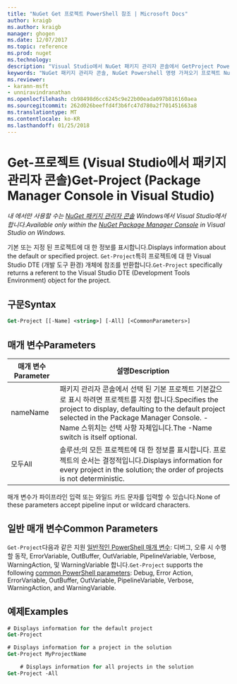 ```yaml
---
title: "NuGet Get 프로젝트 PowerShell 참조 | Microsoft Docs"
author: kraigb
ms.author: kraigb
manager: ghogen
ms.date: 12/07/2017
ms.topic: reference
ms.prod: nuget
ms.technology: 
description: "Visual Studio에서 NuGet 패키지 관리자 콘솔에서 GetProject PowerShell 명령에 대 한 참조입니다."
keywords: "NuGet 패키지 관리자 콘솔, NuGet Powershell 명령 가져오기 프로젝트 NuGet Powershell 참조"
ms.reviewer:
- karann-msft
- unniravindranathan
ms.openlocfilehash: cb98498d6cc6245c9e22b00eada097b816160aea
ms.sourcegitcommit: 262d026beeffd4f3b6fc47d780a2f701451663a8
ms.translationtype: MT
ms.contentlocale: ko-KR
ms.lasthandoff: 01/25/2018
---
```

# <a name="get-project-package-manager-console-in-visual-studio"></a><span data-ttu-id="d5da1-104">Get-프로젝트 (Visual Studio에서 패키지 관리자 콘솔)</span><span class="sxs-lookup"><span data-stu-id="d5da1-104">Get-Project (Package Manager Console in Visual Studio)</span></span>

<span data-ttu-id="d5da1-105">*내 에서만 사용할 수는 [NuGet 패키지 관리자 콘솔](Package-Manager-Console.md) Windows에서 Visual Studio에서 합니다.*</span><span class="sxs-lookup"><span data-stu-id="d5da1-105">*Available only within the [NuGet Package Manager Console](Package-Manager-Console.md) in Visual Studio on Windows.*</span></span>

<span data-ttu-id="d5da1-106">기본 또는 지정 된 프로젝트에 대 한 정보를 표시합니다.</span><span class="sxs-lookup"><span data-stu-id="d5da1-106">Displays information about the default or specified project.</span></span> <span data-ttu-id="d5da1-107">`Get-Project`특히 프로젝트에 대 한 Visual Studio DTE (개발 도구 환경) 개체에 참조를 반환합니다.</span><span class="sxs-lookup"><span data-stu-id="d5da1-107">`Get-Project` specifically returns a referent to the Visual Studio DTE (Development Tools Environment) object for the project.</span></span>

## <a name="syntax"></a><span data-ttu-id="d5da1-108">구문</span><span class="sxs-lookup"><span data-stu-id="d5da1-108">Syntax</span></span>

```ps
Get-Project [[-Name] <string>] [-All] [<CommonParameters>]
```

## <a name="parameters"></a><span data-ttu-id="d5da1-109">매개 변수</span><span class="sxs-lookup"><span data-stu-id="d5da1-109">Parameters</span></span>

| <span data-ttu-id="d5da1-110">매개 변수</span><span class="sxs-lookup"><span data-stu-id="d5da1-110">Parameter</span></span> | <span data-ttu-id="d5da1-111">설명</span><span class="sxs-lookup"><span data-stu-id="d5da1-111">Description</span></span> |
| --- | --- |
| <span data-ttu-id="d5da1-112">name</span><span class="sxs-lookup"><span data-stu-id="d5da1-112">Name</span></span> | <span data-ttu-id="d5da1-113">패키지 관리자 콘솔에서 선택 된 기본 프로젝트 기본값으로 표시 하려면 프로젝트를 지정 합니다.</span><span class="sxs-lookup"><span data-stu-id="d5da1-113">Specifies the project to display, defaulting to the default project selected in the Package Manager Console.</span></span> <span data-ttu-id="d5da1-114">-Name 스위치는 선택 사항 자체입니다.</span><span class="sxs-lookup"><span data-stu-id="d5da1-114">The -Name switch is itself optional.</span></span> |
| <span data-ttu-id="d5da1-115">모두</span><span class="sxs-lookup"><span data-stu-id="d5da1-115">All</span></span> | <span data-ttu-id="d5da1-116">솔루션;의 모든 프로젝트에 대 한 정보를 표시합니다. 프로젝트의 순서는 결정적입니다.</span><span class="sxs-lookup"><span data-stu-id="d5da1-116">Displays information for every project in the solution; the order of projects is not deterministic.</span></span> |

<span data-ttu-id="d5da1-117">매개 변수가 파이프라인 입력 또는 와일드 카드 문자를 입력할 수 있습니다.</span><span class="sxs-lookup"><span data-stu-id="d5da1-117">None of these parameters accept pipeline input or wildcard characters.</span></span>

## <a name="common-parameters"></a><span data-ttu-id="d5da1-118">일반 매개 변수</span><span class="sxs-lookup"><span data-stu-id="d5da1-118">Common Parameters</span></span>

<span data-ttu-id="d5da1-119">`Get-Project`다음과 같은 지원 [일반적인 PowerShell 매개 변수](http://go.microsoft.com/fwlink/?LinkID=113216): 디버그, 오류 시 수행할 동작, ErrorVariable, OutBuffer, OutVariable, PipelineVariable, Verbose, WarningAction, 및 WarningVariable 합니다.</span><span class="sxs-lookup"><span data-stu-id="d5da1-119">`Get-Project` supports the following [common PowerShell parameters](http://go.microsoft.com/fwlink/?LinkID=113216): Debug, Error Action, ErrorVariable, OutBuffer, OutVariable, PipelineVariable, Verbose, WarningAction, and WarningVariable.</span></span>

## <a name="examples"></a><span data-ttu-id="d5da1-120">예제</span><span class="sxs-lookup"><span data-stu-id="d5da1-120">Examples</span></span>

```ps
# Displays information for the default project
Get-Project

# Displays information for a project in the solution
Get-Project MyProjectName

    # Displays information for all projects in the solution
Get-Project -All
```